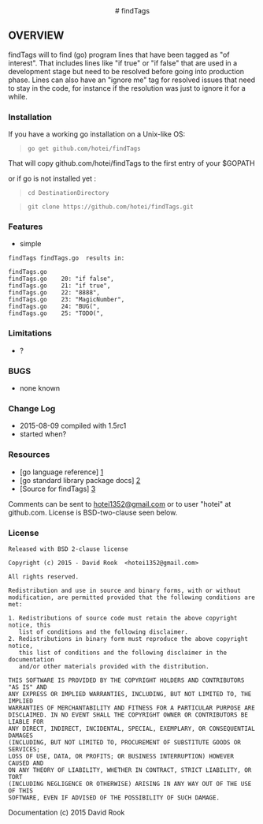 <center>
# findTags
</center>

## OVERVIEW

findTags will to find (go) program lines that have been tagged as "of interest".
That includes lines like "if true" or "if false" that are used in a development
stage but need to be resolved before going into production phase. Lines can 
also have an "ignore me" tag for resolved issues that need to stay in the code,
for instance if the resolution was just to ignore it for a while.

### Installation

If you have a working go installation on a Unix-like OS:

> ```go get github.com/hotei/findTags```

That will copy github.com/hotei/findTags to the first entry of your $GOPATH

or if go is not installed yet :

> ```cd DestinationDirectory```

> ```git clone https://github.com/hotei/findTags.git```

### Features
* simple

```
findTags findTags.go  results in:

findTags.go
findTags.go    20: "if false",
findTags.go    21: "if true",
findTags.go    22: "8888",
findTags.go    23: "MagicNumber",
findTags.go    24: "BUG(",
findTags.go    25: "TODO(",
```

### Limitations

* ?

### BUGS
* none known

### Change Log
* 2015-08-09 compiled with 1.5rc1
* started when?

 
### Resources

* [go language reference] [1] 
* [go standard library package docs] [2]
* [Source for findTags] [3]

[1]: http://golang.org/ref/spec/ "go reference spec"
[2]: http://golang.org/pkg/ "go package docs"
[3]: http://github.com/hotei/findTags "github.com/hotei/findTags"

Comments can be sent to <hotei1352@gmail.com> or to user "hotei" at github.com.
License is BSD-two-clause seen below.

### License
```
Released with BSD 2-clause license 

Copyright (c) 2015 - David Rook  <hotei1352@gmail.com>

All rights reserved.

Redistribution and use in source and binary forms, with or without
modification, are permitted provided that the following conditions are met: 

1. Redistributions of source code must retain the above copyright notice, this
   list of conditions and the following disclaimer. 
2. Redistributions in binary form must reproduce the above copyright notice,
   this list of conditions and the following disclaimer in the documentation
   and/or other materials provided with the distribution. 

THIS SOFTWARE IS PROVIDED BY THE COPYRIGHT HOLDERS AND CONTRIBUTORS "AS IS" AND
ANY EXPRESS OR IMPLIED WARRANTIES, INCLUDING, BUT NOT LIMITED TO, THE IMPLIED
WARRANTIES OF MERCHANTABILITY AND FITNESS FOR A PARTICULAR PURPOSE ARE
DISCLAIMED. IN NO EVENT SHALL THE COPYRIGHT OWNER OR CONTRIBUTORS BE LIABLE FOR
ANY DIRECT, INDIRECT, INCIDENTAL, SPECIAL, EXEMPLARY, OR CONSEQUENTIAL DAMAGES
(INCLUDING, BUT NOT LIMITED TO, PROCUREMENT OF SUBSTITUTE GOODS OR SERVICES;
LOSS OF USE, DATA, OR PROFITS; OR BUSINESS INTERRUPTION) HOWEVER CAUSED AND
ON ANY THEORY OF LIABILITY, WHETHER IN CONTRACT, STRICT LIABILITY, OR TORT
(INCLUDING NEGLIGENCE OR OTHERWISE) ARISING IN ANY WAY OUT OF THE USE OF THIS
SOFTWARE, EVEN IF ADVISED OF THE POSSIBILITY OF SUCH DAMAGE.
```

Documentation (c) 2015 David Rook
